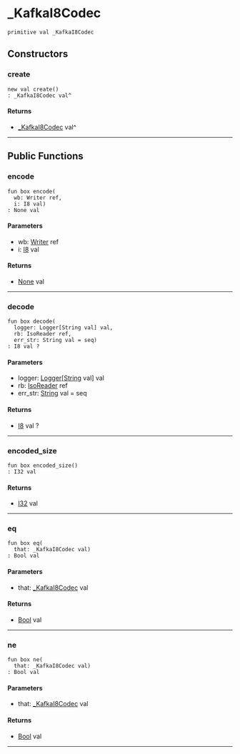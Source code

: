 # _KafkaI8Codec

```pony
primitive val _KafkaI8Codec
```

## Constructors

### create

```pony
new val create()
: _KafkaI8Codec val^
```

#### Returns

* [_KafkaI8Codec](pony-kafka-_KafkaI8Codec) val^

---

## Public Functions

### encode

```pony
fun box encode(
  wb: Writer ref,
  i: I8 val)
: None val
```
#### Parameters

*   wb: [Writer](.-custombuffered-Writer) ref
*   i: [I8](builtin-I8) val

#### Returns

* [None](builtin-None) val

---

### decode

```pony
fun box decode(
  logger: Logger[String val] val,
  rb: IsoReader ref,
  err_str: String val = seq)
: I8 val ?
```
#### Parameters

*   logger: [Logger](.-customlogger-Logger)\[[String](builtin-String) val\] val
*   rb: [IsoReader](.-custombuffered-IsoReader) ref
*   err_str: [String](builtin-String) val = seq

#### Returns

* [I8](builtin-I8) val ?

---

### encoded_size

```pony
fun box encoded_size()
: I32 val
```

#### Returns

* [I32](builtin-I32) val

---

### eq

```pony
fun box eq(
  that: _KafkaI8Codec val)
: Bool val
```
#### Parameters

*   that: [_KafkaI8Codec](pony-kafka-_KafkaI8Codec) val

#### Returns

* [Bool](builtin-Bool) val

---

### ne

```pony
fun box ne(
  that: _KafkaI8Codec val)
: Bool val
```
#### Parameters

*   that: [_KafkaI8Codec](pony-kafka-_KafkaI8Codec) val

#### Returns

* [Bool](builtin-Bool) val

---

